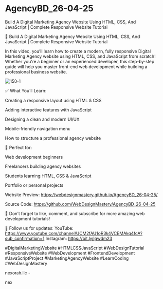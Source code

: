 # AgencyBD_26-04-25
Build A Digital Marketing Agency Website Using HTML, CSS, And JavaScript | Complete Responsive Website Tutorial

🚀 Build A Digital Marketing Agency Website Using HTML, CSS, And JavaScript | Complete Responsive Website Tutorial

In this video, you’ll learn how to create a modern, fully responsive Digital Marketing Agency website using HTML, CSS, and JavaScript from scratch! Whether you're a beginner or an experienced developer, this step-by-step guide will help you master front-end web development while building a professional business website.

![150-1](https://github.com/user-attachments/assets/553fd509-0468-4d40-881a-e02ee4c8438b)


✅ What You’ll Learn:

Creating a responsive layout using HTML & CSS

Adding interactive features with JavaScript

Designing a clean and modern UI/UX

Mobile-friendly navigation menu

How to structure a professional agency website

🎯 Perfect for:

Web development beginners

Freelancers building agency websites

Students learning HTML, CSS & JavaScript

Portfolio or personal projects

Website Preview: https://webdesignmastery.github.io/AgencyBD_26-04-25/

Source Code: https://github.com/WebDesignMastery/AgencyBD_26-04-25

🔔 Don't forget to like, comment, and subscribe for more amazing web development tutorials!

📢 Follow us for updates:
YouTube: https://www.youtube.com/channel/UCM2fAU1oR3k4VCEMAkq4fcA?sub_confirmation=1
Instagram: https://bit.ly/igwdm23

#DigitalMarketingWebsite #HTMLCSSJavaScript #WebDesignTutorial #ResponsiveWebsite #WebDevelopment #FrontendDevelopment #JavaScriptProject #MarketingAgencyWebsite #LearnCoding #WebDesignMastery




nexorah.llc - 


nex


